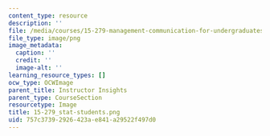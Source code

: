 ```yaml
---
content_type: resource
description: ''
file: /media/courses/15-279-management-communication-for-undergraduates-fall-2012/757c37392926423ae841a29522f497d0_15-279_stat-students.png
file_type: image/png
image_metadata:
  caption: ''
  credit: ''
  image-alt: ''
learning_resource_types: []
ocw_type: OCWImage
parent_title: Instructor Insights
parent_type: CourseSection
resourcetype: Image
title: 15-279_stat-students.png
uid: 757c3739-2926-423a-e841-a29522f497d0
---
```

